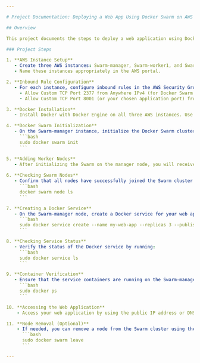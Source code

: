 ```yaml
---

# Project Documentation: Deploying a Web App Using Docker Swarm on AWS

## Overview

This project documents the steps to deploy a web application using Docker Swarm on AWS. Docker Swarm is a container orchestration tool that allows you to manage and scale containerized applications efficiently. AWS (Amazon Web Services) provides the cloud infrastructure for hosting our Docker Swarm cluster.

### Project Steps

1. **AWS Instance Setup**
   - Create three AWS instances: Swarm-manager, Swarm-worker1, and Swarm-worker2.
   - Name these instances appropriately in the AWS portal.

2. **Inbound Rule Configuration**
   - For each instance, configure inbound rules in the AWS Security Group as follows:
     - Allow Custom TCP Port 2377 from Anywhere IPv4 (for Docker Swarm management).
     - Allow Custom TCP Port 8001 (or your chosen application port) from Anywhere IPv4 (for web application access).

3. **Docker Installation**
   - Install Docker with Docker Engine on all three AWS instances. Use your preferred method for Docker installation.

4. **Docker Swarm Initialization**
   - On the Swarm-manager instance, initialize the Docker Swarm cluster with the following command:
     ```bash
     sudo docker swarm init
     ```

5. **Adding Worker Nodes**
   - After initializing the Swarm on the manager node, you will receive a command with a token to add other nodes as workers. Run this command on the worker nodes to join them to the Swarm.
   
6. **Checking Swarm Nodes**
   - Confirm that all nodes have successfully joined the Swarm cluster by running the following command on the manager node:
     ```bash
     docker swarm node ls
     ```

7. **Creating a Docker Service**
   - On the Swarm-manager node, create a Docker service for your web application. Modify the image name and port as needed:
     ```bash
     sudo docker service create --name my-web-app --replicas 3 --publish 8001:8001 my-web-app-image:latest
     ```

8. **Checking Service Status**
   - Verify the status of the Docker service by running:
     ```bash
     sudo docker service ls
     ```

9. **Container Verification**
   - Ensure that the service containers are running on the Swarm-manager node:
     ```bash
     sudo docker ps
     ```

10. **Accessing the Web Application**
    - Access your web application by using the public IP address or DNS of any of the AWS instances followed by the port you specified (e.g., `<Public_IP_of_AWS>:8001`).

11. **Node Removal (Optional)**
    - If needed, you can remove a node from the Swarm cluster using the following command on the specific worker node:
      ```bash
      sudo docker swarm leave
      ```

---
```



